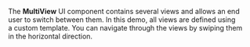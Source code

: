 The **MultiView** UI component contains several views and allows an&nbsp;end user to&nbsp;switch between them. In&nbsp;this demo, all views are defined using a&nbsp;custom template. You can navigate through the views by&nbsp;swiping them in&nbsp;the horizontal direction.